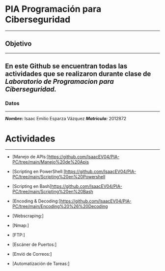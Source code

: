 # PIA Programación para Ciberseguridad
---
## Objetivo
---
En este Github se encuentran todas las actividades que se realizaron durante clase de ***Laboratorio de Programacion para Ciberseguridad.***
---
### Datos
---
***Nombre:*** Isaac Emilio Esparza Vázquez
***Matricula:*** 2012872

# Actividades
---
- [Manejo de APIs:]https://github.com/IsaacEV04/PIA-PC/tree/main/Manejo%20de%20Apis

- [Scripting en PowerShell:]https://github.com/IsaacEV04/PIA-PC/tree/main/Scripting%20en%20Powershell

- [Scripting en Bash]https://github.com/IsaacEV04/PIA-PC/tree/main/Scripting%20en%20Bash

- [Encoding & Decoding:]https://github.com/IsaacEV04/PIA-PC/tree/main/Encoding%20%26%20Decoding

- [Webscraping:]

- [Nmap:]

- [FTP:]

- [Escáner de Puertos:]

- [Envió de Correos:]

- [Automatización de Tareas:]
